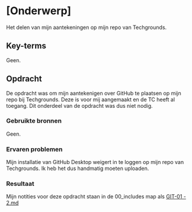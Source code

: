 # [Onderwerp]
Het delen van mijn aantekeningen op mijn repo van Techgrounds.

## Key-terms
Geen.

## Opdracht
De opdracht was om mijn aantekenigen over GitHub te plaatsen op mijn repo bij Techgrounds. Deze is voor mij aangemaakt en de TC heeft al toegang. Dit onderdeel van de opdracht was dus niet nodig.

### Gebruikte bronnen
Geen.

### Ervaren problemen
Mijn installatie van GitHub Desktop weigert in te loggen op mijn repo van Techgrounds. Ik heb het dus handmatig moeten uploaden.

### Resultaat
Mijn notities voor deze opdracht staan in de 00_includes map als [GIT-01 - 2.md](/00_includes/GIT-01%20-%202.md)
